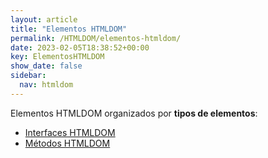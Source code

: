 ```yaml
---
layout: article
title: "Elementos HTMLDOM"
permalink: /HTMLDOM/elementos-htmldom/
date: 2023-02-05T18:38:52+00:00
key: ElementosHTMLDOM
show_date: false
sidebar:
  nav: htmldom
---
```


Elementos HTMLDOM organizados por **tipos de elementos**: 

<ul>
  <li><a href="/HTMLDOM/tag/interface-htmldom/">Interfaces HTMLDOM</a></li>
  <li><a href="/HTMLDOM/tag/metodo-htmldom/">Métodos HTMLDOM</a></li>
</ul>